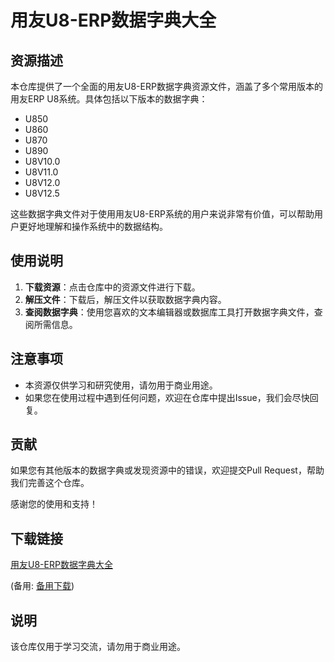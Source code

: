 # 用友U8-ERP数据字典大全

## 资源描述

本仓库提供了一个全面的用友U8-ERP数据字典资源文件，涵盖了多个常用版本的用友ERP U8系统。具体包括以下版本的数据字典：

- U850
- U860
- U870
- U890
- U8V10.0
- U8V11.0
- U8V12.0
- U8V12.5

这些数据字典文件对于使用用友U8-ERP系统的用户来说非常有价值，可以帮助用户更好地理解和操作系统中的数据结构。

## 使用说明

1. **下载资源**：点击仓库中的资源文件进行下载。
2. **解压文件**：下载后，解压文件以获取数据字典内容。
3. **查阅数据字典**：使用您喜欢的文本编辑器或数据库工具打开数据字典文件，查阅所需信息。

## 注意事项

- 本资源仅供学习和研究使用，请勿用于商业用途。
- 如果您在使用过程中遇到任何问题，欢迎在仓库中提出Issue，我们会尽快回复。

## 贡献

如果您有其他版本的数据字典或发现资源中的错误，欢迎提交Pull Request，帮助我们完善这个仓库。

感谢您的使用和支持！

## 下载链接
[用友U8-ERP数据字典大全](https://pan.quark.cn/s/5b091ec638c1) 

(备用: [备用下载](https://pan.baidu.com/s/16JTQFsRC2wa80ts27NAQqg?pwd=1234))

## 说明

该仓库仅用于学习交流，请勿用于商业用途。
